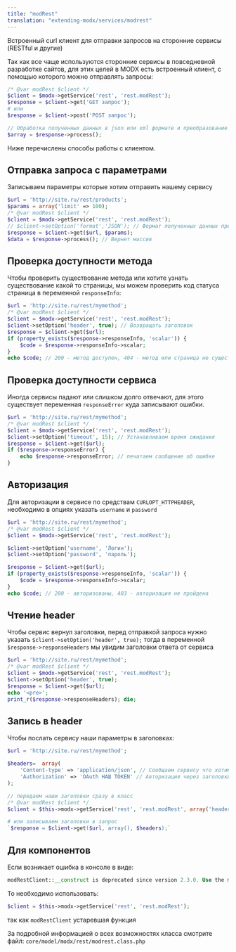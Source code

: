 ```yaml
---
title: "modRest"
translation: "extending-modx/services/modrest"
---
```


Встроенный curl клиент для отправки запросов на сторонние сервисы (RESTful и другие)

Так как все чаще используются сторонние сервисы в повседневной разработке сайтов, для этих целей в MODX есть встроенный клиент, с помощью которого можно отправлять запросы:

```php
/* @var modRest $client */
$client = $modx->getService('rest', 'rest.modRest');
$response = $client->get('GET запрос');
# или
$response = $client->post('POST запрос');

// Обработка полученных данных в json или xml формате и преобразование их в массив
$array = $response->process();
```

Ниже перечислены способы работы с клиентом.

## Отправка запроса c параметрами

Записываем параметры которые хотим отправить нашему сервису

```php
$url = 'http://site.ru/rest/products';
$params = array('limit' => 100);
/* @var modRest $client */
$client = $modx->getService('rest', 'rest.modRest');
// $client->setOption('format','JSON'); // Формат полученных данных принимает json или xml (по умолчанию json) для преобразования в массив
$response = $client->get($url, $params);
$data = $response->process(); // Вернет массив
```

## Проверка доступности метода

Чтобы проверить существование метода или хотите узнать существование какой то страницы, мы можем проверить код статуса страница в переменной `responseInfo`:

```php
$url = 'http://site.ru/rest/mymethod';
/* @var modRest $client */
$client = $modx->getService('rest', 'rest.modRest');
$client->setOption('header', true); // Возвращать заголовок
$response = $client->get($url);
if (property_exists($response->responseInfo, 'scalar')) {
    $code = $response->responseInfo->scalar;
}
echo $code; // 200 - метод доступен, 404 - метод или страница не существует
```

## Проверка доступности сервиса

Иногда сервисы падают или слишком долго отвечают, для этого существует переменная `responseError` куда записывают ошибки.

```php
$url = 'http://site.ru/rest/mymethod';
/* @var modRest $client */
$client = $modx->getService('rest', 'rest.modRest');
$client->setOption('timeout', 15); // Устанавливаем время ожидания
$response = $client->get($url);
if ($response->responseError) {
    echo $response->responseError; // печатаем сообщение об ошибке
}
```

## Авторизация

Для авторизации в сервисе по средствам `CURLOPT_HTTPHEADER`, необходимо в опциях указать `username` и `password`

```php
$url = 'http://site.ru/rest/mymethod';
/* @var modRest $client */
$client = $modx->getService('rest', 'rest.modRest');

$client->setOption('username', 'Логин');
$client->setOption('password', 'пароль');

$response = $client->get($url);
if (property_exists($response->responseInfo, 'scalar')) {
    $code = $response->responseInfo->scalar;
}
echo $code; // 200 - авторизованы, 403 - авторизация не пройдена
```

## Чтение header

Чтобы сервис вернул заголовки, перед отправкой запроса нужно указать `$client->setOption('header', true);` тогда в переменной `$response->responseHeaders` мы увидим заголовки ответа от сервиса

```php
$url = 'http://site.ru/rest/mymethod';
/* @var modRest $client */
$client = $modx->getService('rest', 'rest.modRest');
$client->setOption('header', true);
$response = $client->get($url);
echo '<pre>';
print_r($response->responseHeaders); die;
```

## Запись в header

Чтобы послать сервису наши параметры в заголовках:

```php
$url = 'http://site.ru/rest/mymethod';

$headers=  array(
    'Content-type' => 'application/json', // Сообщаем сервису что хотим получить ответ в json формате
    'Authorization' => 'OAuth НАШ TOKEN' // Авторизация через заголовки
);

// передаем наши заголовки сразу в класс
/* @var modRest $client */
$client = $this->modx->getService('rest', 'rest.modRest', array('headers' => $headers);

# или записываем заголовки в запрос
`$response = $client->get($url, array(), $headers);`
```

## Для компонентов

Если возникает ошибка в консоле в виде:

```php
modRestClient::__construct is deprecated since version 2.3.0. Use the modRest classes instead.
```

То необходимо использовать:

```php
$client = $this->modx->getService('rest', 'rest.modRest');
```

так как `modRestClient` устаревшая функция

За подробной информацией о всех возможностях класса смотрите файл: `core/model/modx/rest/modrest.class.php`
